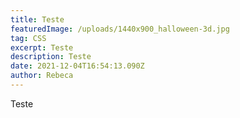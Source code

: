 ```yaml
---
title: Teste
featuredImage: /uploads/1440x900_halloween-3d.jpg
tag: CSS
excerpt: Teste
description: Teste
date: 2021-12-04T16:54:13.090Z
author: Rebeca
---
```

Teste